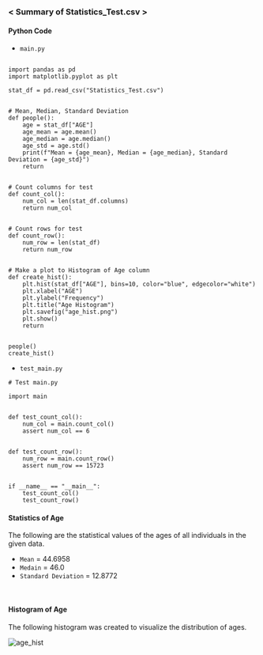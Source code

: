 ### < Summary of Statistics_Test.csv >

#### Python Code
* `main.py`
```# Main.py using pandas and matplotlib to set data and see some plot

import pandas as pd
import matplotlib.pyplot as plt

stat_df = pd.read_csv("Statistics_Test.csv")


# Mean, Median, Standard Deviation
def people():
    age = stat_df["AGE"]
    age_mean = age.mean()
    age_median = age.median()
    age_std = age.std()
    print(f"Mean = {age_mean}, Median = {age_median}, Standard Deviation = {age_std}")
    return


# Count columns for test
def count_col():
    num_col = len(stat_df.columns)
    return num_col


# Count rows for test
def count_row():
    num_row = len(stat_df)
    return num_row


# Make a plot to Histogram of Age column
def create_hist():
    plt.hist(stat_df["AGE"], bins=10, color="blue", edgecolor="white")
    plt.xlabel("AGE")
    plt.ylabel("Frequency")
    plt.title("Age Histogram")
    plt.savefig("age_hist.png")
    plt.show()
    return


people()
create_hist()
```

* `test_main.py`
```
# Test main.py

import main


def test_count_col():
    num_col = main.count_col()
    assert num_col == 6


def test_count_row():
    num_row = main.count_row()
    assert num_row == 15723


if __name__ == "__main__":
    test_count_col()
    test_count_row()
```


#### Statistics of Age
The following are the statistical values of the ages of all individuals in the given data.</br>
- `Mean` = 44.6958</br>
- `Medain` = 46.0</br>
- `Standard Deviation` = 12.8772</br>

</br>

#### Histogram of Age
The following histogram was created to visualize the distribution of ages.</br>

![age_hist](https://github.com/suim-park/Mini-Project-2/assets/143478016/91afeb26-d8f4-4bfb-bbf5-259425e8dee0)

